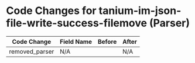 # Code Changes for tanium-im-json-file-write-success-filemove (Parser)

| Code Change | Field Name | Before | After |
|-------------|------------|--------|-------|
| removed_parser | N/A |  | N/A |